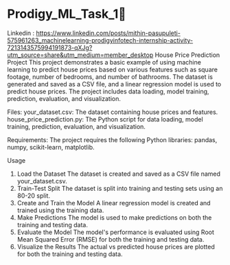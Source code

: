 # Prodigy_ML_Task_1📂
Linkedin : https://www.linkedin.com/posts/mithin-pasupuleti-575961263_machinelearning-prodigyinfotech-internship-activity-7213143575994191873-qXJg?utm_source=share&utm_medium=member_desktop
House Price Prediction Project
This project demonstrates a basic example of using machine learning to predict house prices based on various features such as square footage, number of bedrooms, and number of bathrooms. The dataset is generated and saved as a CSV file, and a linear regression model is used to predict house prices. The project includes data loading, model training, prediction, evaluation, and visualization.

Files:
  your_dataset.csv: The dataset containing house prices and features.
house_price_prediction.py: The Python script for data loading, model training, prediction, evaluation, and visualization.

Requirements:
The project requires the following Python libraries:
pandas,
numpy,
scikit-learn,
matplotlib.

Usage
1. Load the Dataset
The dataset is created and saved as a CSV file named your_dataset.csv.
2. Train-Test Split
The dataset is split into training and testing sets using an 80-20 split.
3. Create and Train the Model
A linear regression model is created and trained using the training data.
4. Make Predictions
The model is used to make predictions on both the training and testing data.
5. Evaluate the Model
The model's performance is evaluated using Root Mean Squared Error (RMSE) for both the training and testing data.
6. Visualize the Results
The actual vs predicted house prices are plotted for both the training and testing data.
